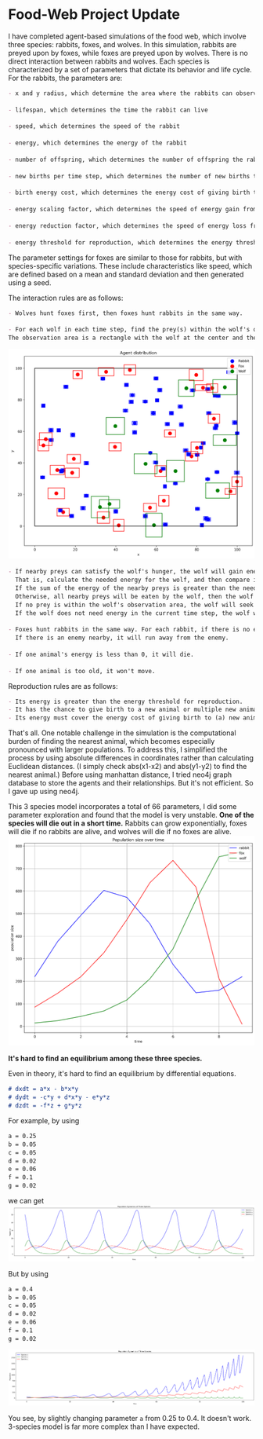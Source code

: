 # Food-Web Project Update

I have completed agent-based simulations of the food web, which involve three species: rabbits, foxes, and wolves. In this simulation, rabbits are preyed upon by foxes, while foxes are preyed upon by wolves. There is no direct interaction between rabbits and wolves. Each species is characterized by a set of parameters that dictate its behavior and life cycle.
For the rabbits, the parameters are:

```markdown
- x and y radius, which determine the area where the rabbits can observe the environment

- lifespan, which determines the time the rabbit can live

- speed, which determines the speed of the rabbit

- energy, which determines the energy of the rabbit

- number of offspring, which determines the number of offspring the rabbit can have

- new births per time step, which determines the number of new births the rabbit can have per time step

- birth energy cost, which determines the energy cost of giving birth to a new rabbit

- energy scaling factor, which determines the speed of energy gain from the environment

- energy reduction factor, which determines the speed of energy loss from the environment

- energy threshold for reproduction, which determines the energy threshold for reproduction
```
The parameter settings for foxes are similar to those for rabbits, but with species-specific variations. These include characteristics like speed, which are defined based on a mean and standard deviation and then generated using a seed.

The interaction rules are as follows:

```markdown
- Wolves hunt foxes first, then foxes hunt rabbits in the same way.

- For each wolf in each time step, find the prey(s) within the wolf's observation area. 
The observation area is a rectangle with the wolf at the center and the length and width of the rectangle equal to the wolf's x and y radius.
```
![Agent_distribution.png](Agent_distribution.png)
```markdown
- If nearby preys can satisfy the wolf's hunger, the wolf will gain energy from every one of them based on wolf's need and the distance between the wolf and the prey.
  That is, calculate the needed energy for the wolf, and then compare it with the sum of the energy of the nearby preys. 
  If the sum of the energy of the nearby preys is greater than the needed energy, the wolf will gain energy from the nearby preys based on the distance between the wolf and the prey. 
  Otherwise, all nearby preys will be eaten by the wolf, then the wolf will seek other preys and move towards the nearest prey.
  If no prey is within the wolf's observation area, the wolf will seek other preys and move towards the nearest prey.
  If the wolf does not need energy in the current time step, the wolf won't move.
  
- Foxes hunt rabbits in the same way. For each rabbit, if there is no enemy nearby, it won't move. 
  If there is an enemy nearby, it will run away from the enemy.

- If one animal's energy is less than 0, it will die.

- If one animal is too old, it won't move.
```
Reproduction rules are as follows:

```markdown
- Its energy is greater than the energy threshold for reproduction.
- It has the chance to give birth to a new animal or multiple new animals based on its potential number of offspring.
- Its energy must cover the energy cost of giving birth to (a) new animal/animals.
```
That's all. One notable challenge in the simulation is the computational burden of finding the nearest animal, which becomes especially pronounced with larger populations. To address this, I simplified the process by using absolute differences in coordinates rather than calculating Euclidean distances. (I simply check abs(x1-x2) and abs(y1-y2) to find the nearest animal.)
Before using manhattan distance, I tried neo4j graph database to store the agents and their relationships. But it's not efficient. So I gave up using neo4j.

This 3 species model incorporates a total of 66 parameters, I did some parameter exploration and found that the model is very unstable. **One of the species will die out in a short time.**
Rabbits can grow exponentially, foxes will die if no rabbits are alive, and wolves will die if no foxes are alive.
![Population_size_over_time.png](Population_size_over_time.png)

**It's hard to find an equilibrium among these three species.**

Even in theory, it's hard to find an equilibrium by differential equations. 
```markdown
# dxdt = a*x - b*x*y
# dydt = -c*y + d*x*y - e*y*z
# dzdt = -f*z + g*y*z
```
For example, by using
```markdown
a = 0.25
b = 0.05
c = 0.05
d = 0.02
e = 0.06
f = 0.1
g = 0.02

```
we can get
![3_species_theory_ok.png](3_species_theory_ok.png)

But by using
```markdown
a = 0.4
b = 0.05
c = 0.05
d = 0.02
e = 0.06
f = 0.1
g = 0.02
```
![3_species_theory_no.png](3_species_theory_no.png)

You see, by slightly changing parameter `a` from 0.25 to 0.4. It doesn't work. 3-species model is far more complex than I have expected.
